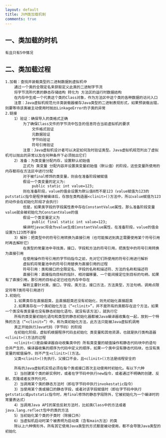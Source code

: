 ```yaml
---
layout: default
title: JVM类加载机制
comments: true
---
```


## 一、类加载的时机
	有且只有5中情况
## 二、类加载过程
	1.加载：查找并装载类型的二进制数据到虚拟机中
		通过一个类的全限定名来获取定义此类的二进制字节流
		将字节流所代表的静态存储结构 转化为 方法区的运行时数据结构
		在内存中生成一个代表这个类的Class对象，作为方法区中这个类的各种数据的访问入口
		注意：Java虚拟机规范允许类装载器缓存Java类型的二进制表现形式，如果预装载出错，则要等待该类被主动使用时抛出LinkageError的子类的异常 
	2.链接
		1）验证：确保导入的类格式正确
			为了确保Class文件的字节流中包含的信息符合当前虚拟机的要求
				文件格式验证
				元数据验证
				字节码验证
				符号引用验证
			注意：Java虚拟机设计者可以决定如何及时验证类型。Java虚拟机规范列出了虚拟机可以抛出的异常以及在何种条件下必须抛出它们
		2）准备：为类变量分配内存，设置默认初始值
			正式为 类变量 分配内容并设置类变量初始值（默认值）的阶段，这些变量所使用的内存都将在方法区中进行分配
			对于被final修饰的类变量，则会在准备阶段被赋值
			假设一个类变量的定义为:
				public static int value=123;
			则在准备阶段，value的值会设置为默认值0而不是123（value赋值为123的putstatic指令是程序被编译后，存放在类构造器<clinit>()方法中，所以value赋值为123的动作会在初始化阶段才会执行）
			但是，如果类字段的字段属性表中存在ConstantValue属性，那么准备阶段变量value就会被初始化为ConstantValue的值
			假设一个类变量定义为
				public final static int value=123;
			编译时javac将会为value生成ConstantValue属性，在准备阶段，value的值会设置为123而不是0
		3）解析：把类型中的符号引用转换为直接引用（也可能推迟到真正需要使用某个符号引用时再去解析它）
			在类型的常量池中寻找类，接口，字段和方法的符号引用，把类型中的符号引用转换为直接引用
			在使用操作符号引用的字节码指令之前，先对它们所使用的符号引用进行解析
			虚拟机将常量池中的符号引用替换为直接引用的过程
			符号引用：类和接口的全限定名、字段的名称和描述符、方法的名称和描述符
			直接引用：直接指向目标的指针、相对偏移量、一个能间接定位到目标的句柄，如果有了直接引用，那引用的目标必定已经在内存中存在
			解析主要针对类，接口，字段，类方法，接口方法，方法类型，方法句柄，调用点限定符等7类符号引用进行
	3.初始化
		1.如果类存在直接超类，且直接超类还没有初始化，则先初始化直接超类
		2.如果类存在一个类初始化方法（“<clinit>”，并不是所有的类都存在这个方法，如果一个类没有类变量也没有静态初始化语句，就没有该方法），就执行它
		所有的类变量初始化语句和类型的静态初始化器都被Java编译器收集在一起，放到一个特殊的方法（“<clinit>”）中，称为类初始化方法，此方法只能被Java虚拟机调用
		真正开始执行Java代码（字节码）的阶段
		在初始化阶段，虚拟机根据程序代码去初始化 类变量和其他资源，也就是执行类构造器<clinit>()方法的过程
		<clinit>()是由编译器自动收集类中的 所有类变量的赋值操作和静态代码块中的语句 合并产生的，编译器收集的顺序为代码中定义的顺序，如果一个类中没有静态代码块，也没有类变量的赋值操作，则不产生<clinit>()方法。
		父类<clinit>()先执行，父接口不会，且<clinit>()方法是线程安全的

		所有的Java虚拟机实现必须在每个类或接口首次主动使用时初始化。有以下六种
		1）当创建某个类的新实例时，或者在字节码中执行new指令，或者通过不明确的创建、反射、克隆或者反序列化时。
		2）当调用某个类的静态方法时（即在字节码中执行invokestatic指令）
		3）当使用某个类或接口的静态字段，或者对该字段赋值时（即在字节码中执行getstatic或putstatic指令时，用final修饰的静态字段除外，它被初始化为一个编译时的常量表达式）
		4）当调用Java API的某些反射方法时，比如类Class中的方法或者java.lang.reflect包中的类的方法
		5）当初始化某个类的子类时（除接口外）
		6）当虚拟机启动时某个被表明为启动类（含有main方法）的类
		除以上六种情形外，所有其它使用Java类型的方式都是被动使用，都不会导致Java类型的初始化
